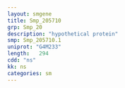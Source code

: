 ```yaml
---
layout: smgene
title: Smp_205710
grp: Smp_20
description: "hypothetical protein"
smp: Smp_205710.1
uniprot: "G4M233"
length:   294
cdd: "ns"
kk: ns
categories: sm
---
```

